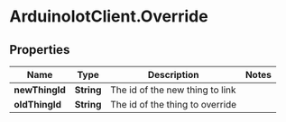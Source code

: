 # ArduinoIotClient.Override

## Properties

Name | Type | Description | Notes
------------ | ------------- | ------------- | -------------
**newThingId** | **String** | The id of the new thing to link | 
**oldThingId** | **String** | The id of the thing to override | 


